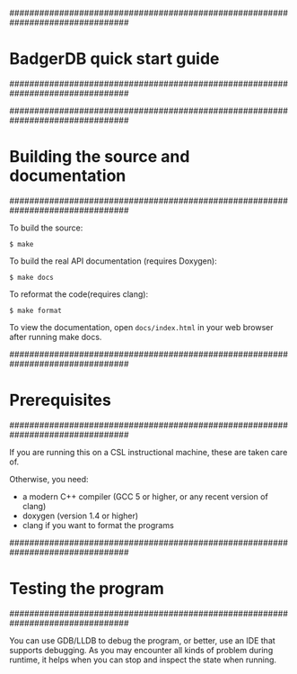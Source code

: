 ﻿################################################################################
# BadgerDB quick start guide                                                   #
################################################################################

################################################################################
# Building the source and documentation                                        #
################################################################################

To build the source:
```
$ make
```

To build the real API documentation (requires Doxygen):
```
$ make docs
```

To reformat the code(requires clang):
```
$ make format
```

To view the documentation, open `docs/index.html` in your web browser after
running make docs.

################################################################################
# Prerequisites                                                                #
################################################################################

If you are running this on a CSL instructional machine, these are taken care of.

Otherwise, you need:
 * a modern C++ compiler (GCC 5 or higher, or any recent version of clang)
 * doxygen (version 1.4 or higher)
 * clang if you want to format the programs

################################################################################
# Testing the program                                                          #
################################################################################

You can use GDB/LLDB to debug the program, or better, use an IDE that supports
debugging. As you may encounter all kinds of problem during runtime, it helps
when you can stop and inspect the state when running.
